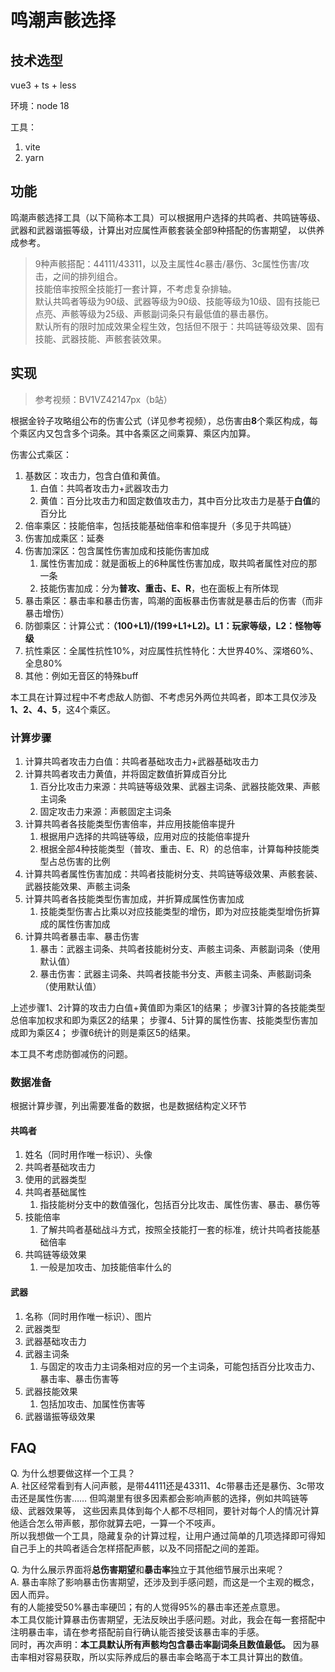 # 鸣潮声骸选择

## 技术选型

vue3 + ts + less

环境：node 18

工具：

1. vite
2. yarn

## 功能

鸣潮声骸选择工具（以下简称本工具）可以根据用户选择的共鸣者、共鸣链等级、武器和武器谐振等级，计算出对应属性声骸套装全部9种搭配的伤害期望，
以供养成参考。

> 9种声骸搭配：44111/43311，以及主属性4c暴击/暴伤、3c属性伤害/攻击，之间的排列组合。  
> 技能倍率按照全技能打一套计算，不考虑复杂排轴。  
> 默认共鸣者等级为90级、武器等级为90级、技能等级为10级、固有技能已点亮、声骸等级为25级、声骸副词条只有最低值的暴击暴伤。  
> 默认所有的限时加成效果全程生效，包括但不限于：共鸣链等级效果、固有技能、武器技能、声骸套装效果。

## 实现

> 参考视频：BV1VZ42147px（b站）

根据金铃子攻略组公布的伤害公式（详见参考视频），总伤害由**8**个乘区构成，每个乘区内又包含多个词条。其中各乘区之间乘算、乘区内加算。

伤害公式乘区：

1. 基数区：攻击力，包含白值和黄值。
    1. 白值：共鸣者攻击力+武器攻击力
    2. 黄值：百分比攻击力和固定数值攻击力，其中百分比攻击力是基于**白值**的百分比
2. 倍率乘区：技能倍率，包括技能基础倍率和倍率提升（多见于共鸣链）
3. 伤害加成乘区：延奏
4. 伤害加深区：包含属性伤害加成和技能伤害加成
    1. 属性伤害加成：就是面板上的6种属性伤害加成，取共鸣者属性对应的那一条
    2. 技能伤害加成：分为**普攻、重击、E、R**，也在面板上有所体现
5. 暴击乘区：暴击率和暴击伤害，鸣潮的面板暴击伤害就是暴击后的伤害（而非暴击增伤）
6. 防御乘区：计算公式：**（100+L1)/(199+L1+L2)。L1：玩家等级，L2：怪物等级**
7. 抗性乘区：全属性抗性10%，对应属性抗性特化：大世界40%、深塔60%、全息80%
8. 其他：例如无音区的特殊buff

本工具在计算过程中不考虑敌人防御、不考虑另外两位共鸣者，即本工具仅涉及**1、2、4、5**，这4个乘区。

### 计算步骤

1. 计算共鸣者攻击力白值：共鸣者基础攻击力+武器基础攻击力
2. 计算共鸣者攻击力黄值，并将固定数值折算成百分比
    1. 百分比攻击力来源：共鸣链等级效果、武器主词条、武器技能效果、声骸主词条
    2. 固定攻击力来源：声骸固定主词条
3. 计算共鸣者各技能类型伤害倍率，并应用技能倍率提升
    1. 根据用户选择的共鸣链等级，应用对应的技能倍率提升
    2. 根据全部4种技能类型（普攻、重击、E、R）的总倍率，计算每种技能类型占总伤害的比例
4. 计算共鸣者属性伤害加成：共鸣者技能树分支、共鸣链等级效果、声骸套装、武器技能效果、声骸主词条
5. 计算共鸣者各技能类型伤害加成，并折算成属性伤害加成
    1. 技能类型伤害占比乘以对应技能类型的增伤，即为对应技能类型增伤折算成的属性伤害加成
6. 计算共鸣者暴击率、暴击伤害
    1. 暴击：武器主词条、共鸣者技能树分支、声骸主词条、声骸副词条（使用默认值）
    2. 暴击伤害：武器主词条、共鸣者技能书分支、声骸主词条、声骸副词条（使用默认值）

上述步骤1、2计算的攻击力白值+黄值即为乘区1的结果； 步骤3计算的各技能类型总倍率加权求和即为乘区2的结果；
步骤4、5计算的属性伤害、技能类型伤害加成即为乘区4； 步骤6统计的则是乘区5的结果。

本工具不考虑防御减伤的问题。

### 数据准备

根据计算步骤，列出需要准备的数据，也是数据结构定义环节

#### 共鸣者

1. 姓名（同时用作唯一标识）、头像
2. 共鸣者基础攻击力
3. 使用的武器类型
4. 共鸣者基础属性
    1. 指技能树分支中的数值强化，包括百分比攻击、属性伤害、暴击、暴伤等
5. 技能倍率
    1. 了解共鸣者基础战斗方式，按照全技能打一套的标准，统计共鸣者技能基础倍率
6. 共鸣链等级效果
    1. 一般是加攻击、加技能倍率什么的

#### 武器

1. 名称（同时用作唯一标识）、图片
2. 武器类型
3. 武器基础攻击力
4. 武器主词条
    1. 与固定的攻击力主词条相对应的另一个主词条，可能包括百分比攻击力、暴击率、暴击伤害等
5. 武器技能效果
    1. 包括加攻击、加属性伤害等
6. 武器谐振等级效果

## FAQ

Q. 为什么想要做这样一个工具？  
A. 社区经常看到有人问声骸，是带44111还是43311、4c带暴击还是暴伤、3c带攻击还是属性伤害……
但鸣潮里有很多因素都会影响声骸的选择，例如共鸣链等级、武器效果等，
这些因素具体到每个人都不尽相同，要针对每个人的情况计算他适合怎么带声骸，那你就算去吧，一算一个不吱声。  
所以我想做一个工具，隐藏复杂的计算过程，让用户通过简单的几项选择即可得知自己手上的共鸣者适合怎样搭配声骸，以及不同搭配之间的差距。

Q. 为什么展示界面将**总伤害期望**和**暴击率**独立于其他细节展示出来呢？  
A. 暴击率除了影响暴击伤害期望，还涉及到手感问题，而这是一个主观的概念，因人而异。  
有的人能接受50%暴击率硬凹；有的人觉得95%的暴击率还差点意思。  
本工具仅能计算暴击伤害期望，无法反映出手感问题。对此，我会在每一套搭配中注明暴击率，请在参考搭配前自行确认能否接受该暴击率的手感。  
同时，再次声明：**本工具默认所有声骸均包含暴击率副词条且数值最低。**
因为暴击率相对容易获取，所以实际养成后的暴击率会略高于本工具计算出的数值。
